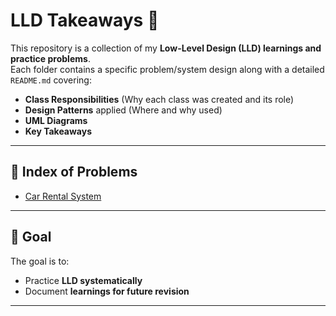 # LLD Takeaways 🚀

This repository is a collection of my **Low-Level Design (LLD) learnings and practice problems**.  
Each folder contains a specific problem/system design along with a detailed `README.md` covering:  
- **Class Responsibilities** (Why each class was created and its role)  
- **Design Patterns** applied (Where and why used)  
- **UML Diagrams**   
- **Key Takeaways**  
 

---

## 📂 Index of Problems

- [Car Rental System](./questions/car-rental-system/README.md)

<!-- - (Add future problems here) -->

---

## 🎯 Goal
The goal is to:  
- Practice **LLD systematically**  
- Document **learnings for future revision**  

---

